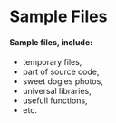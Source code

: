# Sample Files
#### Sample files, include:

- temporary files,
- part of source code,
- sweet dogies photos,
- universal libraries,
- usefull functions,
- etc.

#####
